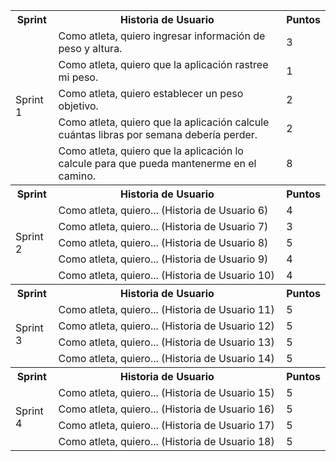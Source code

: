 
<table>
    <tr>
        <th>Sprint</th>
        <th>Historia de Usuario</th>
        <th>Puntos</th>
    </tr>
    <tr>
        <td rowspan="5">Sprint 1</td>
        <td>Como atleta, quiero ingresar información de peso y altura.</td>
        <td>3</td>
    </tr>
    <tr>
        <td>Como atleta, quiero que la aplicación rastree mi peso.</td>
        <td>1</td>
    </tr>
    <tr>
        <td>Como atleta, quiero establecer un peso objetivo.</td>
        <td>2</td>
    </tr>
    <tr>
        <td>Como atleta, quiero que la aplicación calcule cuántas libras por semana debería perder.</td>
        <td>2</td>
    </tr>
    <tr>
        <td>Como atleta, quiero que la aplicación lo calcule para que pueda mantenerme en el camino.</td>
        <td>8</td>
    </tr>
        <th>Sprint</th>
        <th>Historia de Usuario</th>
        <th>Puntos</th>
    </tr>
    <tr>
        <td rowspan="5">Sprint 2</td>
        <td>Como atleta, quiero... (Historia de Usuario 6)</td>
        <td>4</td>
    </tr>
    <tr>
        <td>Como atleta, quiero... (Historia de Usuario 7)</td>
        <td>3</td>
    </tr>
    <tr>
        <td>Como atleta, quiero... (Historia de Usuario 8)</td>
        <td>5</td>
    </tr>
    <tr>
        <td>Como atleta, quiero... (Historia de Usuario 9)</td>
        <td>4</td>
    </tr>
    <tr>
        <td>Como atleta, quiero... (Historia de Usuario 10)</td>
        <td>4</td>
    </tr>
        <th>Sprint</th>
        <th>Historia de Usuario</th>
        <th>Puntos</th>
    </tr>
    <tr>
        <td rowspan="4">Sprint 3</td>
        <td>Como atleta, quiero... (Historia de Usuario 11)</td>
        <td>5</td>
    </tr>
    <tr>
        <td>Como atleta, quiero... (Historia de Usuario 12)</td>
        <td>5</td>
    </tr>
    <tr>
        <td>Como atleta, quiero... (Historia de Usuario 13)</td>
        <td>5</td>
    </tr>
    <tr>
        <td>Como atleta, quiero... (Historia de Usuario 14)</td>
        <td>5</td>
    </tr>
        <th>Sprint</th>
        <th>Historia de Usuario</th>
        <th>Puntos</th>
    </tr>
    <tr>
        <td rowspan="4">Sprint 4</td>
        <td>Como atleta, quiero... (Historia de Usuario 15)</td>
        <td>5</td>
    </tr>
    <tr>
        <td>Como atleta, quiero... (Historia de Usuario 16)</td>
        <td>5</td>
    </tr>
    <tr>
        <td>Como atleta, quiero... (Historia de Usuario 17)</td>
        <td>5</td>
    </tr>
    <tr>
        <td>Como atleta, quiero... (Historia de Usuario 18)</td>
        <td>5</td>
    </tr>
</table>

